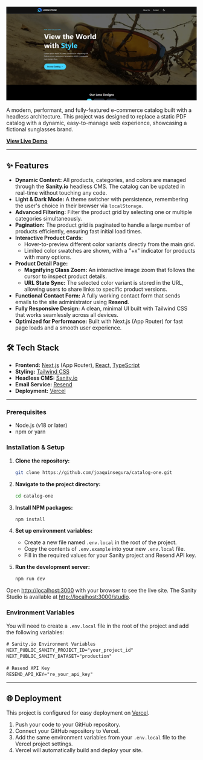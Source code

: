 ![Lens Catalog Homepage](./screenshot.png)

A modern, performant, and fully-featured e-commerce catalog built with a headless architecture. This project was designed to replace a static PDF catalog with a dynamic, easy-to-manage web experience, showcasing a fictional sunglasses brand.

**[View Live Demo](https://catalog-one-lime.vercel.app/)**

---

## ✨ Features

- **Dynamic Content:** All products, categories, and colors are managed through the **Sanity.io** headless CMS. The catalog can be updated in real-time without touching any code.
- **Light & Dark Mode:** A theme switcher with persistence, remembering the user's choice in their browser via `localStorage`.
- **Advanced Filtering:** Filter the product grid by selecting one or multiple categories simultaneously.
- **Pagination:** The product grid is paginated to handle a large number of products efficiently, ensuring fast initial load times.
- **Interactive Product Cards:**
  - Hover-to-preview different color variants directly from the main grid.
  - Limited color swatches are shown, with a "+x" indicator for products with many options.
- **Product Detail Page:**
  - **Magnifying Glass Zoom:** An interactive image zoom that follows the cursor to inspect product details.
  - **URL State Sync:** The selected color variant is stored in the URL, allowing users to share links to specific product versions.
- **Functional Contact Form:** A fully working contact form that sends emails to the site administrator using **Resend**.
- **Fully Responsive Design:** A clean, minimal UI built with Tailwind CSS that works seamlessly across all devices.
- **Optimized for Performance:** Built with Next.js (App Router) for fast page loads and a smooth user experience.

## 🛠️ Tech Stack

- **Frontend:** [Next.js](https://nextjs.org/) (App Router), [React](https://react.dev/), [TypeScript](https://www.typescriptlang.org/)
- **Styling:** [Tailwind CSS](https://tailwindcss.com/)
- **Headless CMS:** [Sanity.io](https://www.sanity.io/)
- **Email Service:** [Resend](https://resend.com/)
- **Deployment:** [Vercel](https://vercel.com/)

---

### Prerequisites

- Node.js (v18 or later)
- npm or yarn

### Installation & Setup

1.  **Clone the repository:**

    ```bash
    git clone https://github.com/joaquinsegura/catalog-one.git
    ```

2.  **Navigate to the project directory:**

    ```bash
    cd catalog-one
    ```

3.  **Install NPM packages:**

    ```bash
    npm install
    ```

4.  **Set up environment variables:**
    - Create a new file named `.env.local` in the root of the project.
    - Copy the contents of `.env.example` into your new `.env.local` file.
    - Fill in the required values for your Sanity project and Resend API key.

5.  **Run the development server:**
    ```bash
    npm run dev
    ```

Open [http://localhost:3000](http://localhost:3000) with your browser to see the live site.
The Sanity Studio is available at [http://localhost:3000/studio](http://localhost:3000/studio).

### Environment Variables

You will need to create a `.env.local` file in the root of the project and add the following variables:

```
# Sanity.io Environment Variables
NEXT_PUBLIC_SANITY_PROJECT_ID="your_project_id"
NEXT_PUBLIC_SANITY_DATASET="production"

# Resend API Key
RESEND_API_KEY="re_your_api_key"
```

---

## 🌐 Deployment

This project is configured for easy deployment on [Vercel](https://vercel.com/).

1.  Push your code to your GitHub repository.
2.  Connect your GitHub repository to Vercel.
3.  Add the same environment variables from your `.env.local` file to the Vercel project settings.
4.  Vercel will automatically build and deploy your site.
